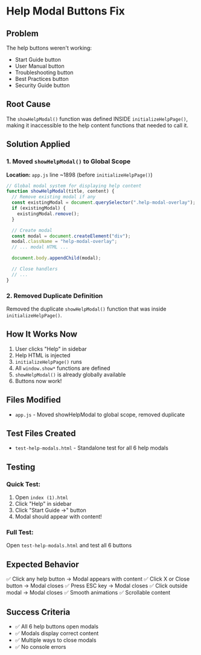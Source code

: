 # Help Modal Buttons Fix

## Problem

The help buttons weren't working:

- Start Guide button
- User Manual button
- Troubleshooting button
- Best Practices button
- Security Guide button

## Root Cause

The `showHelpModal()` function was defined INSIDE `initializeHelpPage()`, making it inaccessible to the help content functions that needed to call it.

## Solution Applied

### 1. Moved `showHelpModal()` to Global Scope

**Location:** `app.js` line ~1898 (before `initializeHelpPage()`)

```javascript
// Global modal system for displaying help content
function showHelpModal(title, content) {
  // Remove existing modal if any
  const existingModal = document.querySelector(".help-modal-overlay");
  if (existingModal) {
    existingModal.remove();
  }

  // Create modal
  const modal = document.createElement("div");
  modal.className = "help-modal-overlay";
  // ... modal HTML ...

  document.body.appendChild(modal);

  // Close handlers
  // ...
}
```

### 2. Removed Duplicate Definition

Removed the duplicate `showHelpModal()` function that was inside `initializeHelpPage()`.

## How It Works Now

1. User clicks "Help" in sidebar
2. Help HTML is injected
3. `initializeHelpPage()` runs
4. All `window.show*` functions are defined
5. `showHelpModal()` is already globally available
6. Buttons now work!

## Files Modified

- `app.js` - Moved showHelpModal to global scope, removed duplicate

## Test Files Created

- `test-help-modals.html` - Standalone test for all 6 help modals

## Testing

### Quick Test:

1. Open `index (1).html`
2. Click "Help" in sidebar
3. Click "Start Guide →" button
4. Modal should appear with content!

### Full Test:

Open `test-help-modals.html` and test all 6 buttons

## Expected Behavior

✅ Click any help button → Modal appears with content
✅ Click X or Close button → Modal closes
✅ Press ESC key → Modal closes
✅ Click outside modal → Modal closes
✅ Smooth animations
✅ Scrollable content

## Success Criteria

- ✅ All 6 help buttons open modals
- ✅ Modals display correct content
- ✅ Multiple ways to close modals
- ✅ No console errors
